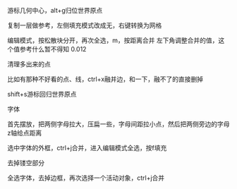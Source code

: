 游标几何中心，alt+g归位世界原点

复制一层做参考，左侧填充模式改成无，右键转换为网格

编辑模式，按松散块分开，再次全选，m，按距离合并 左下角调整合并的值，这个值参考什么暂不得知 0.012

清理多出来的点

比如有那种不好看的点、线，ctrl+x融并边，和一下，融不了的直接删掉

shift+s游标回归世界原点 

字体

首先摆放，把两侧字母拉大，压扁一些，字母间距拉小点，然后把两侧旁边的字母z轴给点距离

选中字体的外框，ctrl+j合并，进入编辑模式全选，按f填充

去掉镂空部分

全选字体，去掉边框，再次选择一个活动对象，ctrl+j合并
